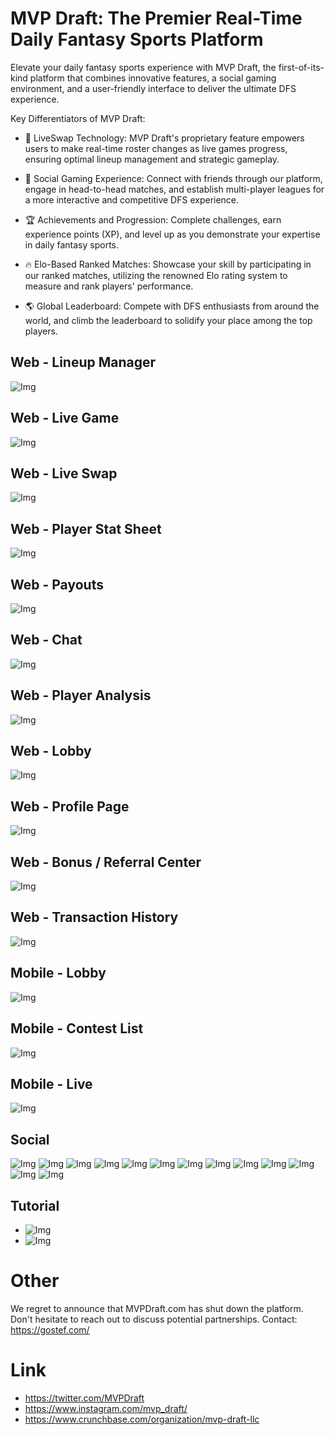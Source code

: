 # MVP Draft: The Premier Real-Time Daily Fantasy Sports Platform

Elevate your daily fantasy sports experience with MVP Draft, the first-of-its-kind platform that combines innovative features, a social gaming environment, and a user-friendly interface to deliver the ultimate DFS experience.

Key Differentiators of MVP Draft:
- 🔄 LiveSwap Technology: MVP Draft's proprietary feature empowers users to make real-time roster changes as live games progress, ensuring optimal lineup management and strategic gameplay.

- 🤝 Social Gaming Experience: Connect with friends through our platform, engage in head-to-head matches, and establish multi-player leagues for a more interactive and competitive DFS experience.

- 🏆 Achievements and Progression: Complete challenges, earn experience points (XP), and level up as you demonstrate your expertise in daily fantasy sports.

- 🔥 Elo-Based Ranked Matches: Showcase your skill by participating in our ranked matches, utilizing the renowned Elo rating system to measure and rank players' performance.

- 🌎 Global Leaderboard: Compete with DFS enthusiasts from around the world, and climb the leaderboard to solidify your place among the top players.

## Web - Lineup Manager
![Img](img/web/1_lineup_manager.jpg)

## Web - Live Game
![Img](img/web/2_live_game.jpg)

## Web - Live Swap
![Img](img/web/3_global_swap.jpg)

## Web - Player Stat Sheet
![Img](img/web/4_stat_sheet.jpg)

## Web - Payouts
![Img](img/web/5_payouts.jpg)

## Web - Chat
![Img](img/web/6_chat.jpg)

## Web - Player Analysis
![Img](img/web/7_live_player.png)

## Web - Lobby
![Img](img/web/8_lobby.jpg)

## Web - Profile Page
![Img](img/web/9_profile_page.jpg)

## Web - Bonus / Referral Center
![Img](img/web/10_bonus_center.jpg)

## Web - Transaction History
![Img](img/web/11_transaction.jpg)

## Mobile - Lobby
![Img](img/mobile/1_lobby.jpg)

## Mobile - Contest List
![Img](img/mobile/2_contest_list.jpg)

## Mobile - Live
![Img](img/mobile/3_live.jpg)

## Social
![Img](img/social/1.png)
![Img](img/social/2.png)
![Img](img/social/3.png)
![Img](img/social/4.png)
![Img](img/social/5.png)
![Img](img/social/6.jpg)
![Img](img/social/7.jpg)
![Img](img/social/8.jpg)
![Img](img/social/9.jpg)
![Img](img/social/10.jpg)
![Img](img/social/11.png)
![Img](img/social/12.jpg)
![Img](img/social/13.jpg)

## Tutorial
- ![Img](img/tutorial/1.png)
- ![Img](img/tutorial/2.png)

# Other
We regret to announce that MVPDraft.com has shut down the platform. Don't hesitate to reach out to discuss potential partnerships. Contact: https://gostef.com/

# Link
- https://twitter.com/MVPDraft
- https://www.instagram.com/mvp_draft/
- https://www.crunchbase.com/organization/mvp-draft-llc